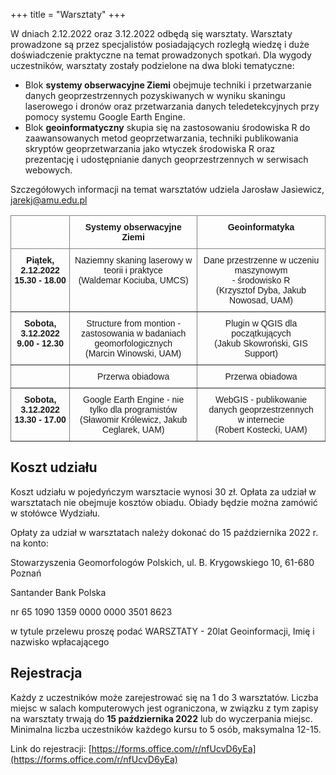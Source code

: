 +++
title = "Warsztaty"
+++

W dniach 2.12.2022 oraz 3.12.2022 odbędą się warsztaty. Warsztaty prowadzone są przez specjalistów posiadających rozległą wiedzę i duże doświadczenie praktyczne na temat prowadzonych spotkań. 
Dla wygody uczestników, warsztaty zostały podzielone na dwa bloki tematyczne: 

- Blok **systemy obserwacyjne Ziemi** obejmuje techniki i przetwarzanie danych geoprzestrzennych pozyskiwanych w wyniku skaningu laserowego i dronów oraz przetwarzania danych teledetekcyjnych przy pomocy systemu Google Earth Engine. 
- Blok **geoinformatyczny** skupia się na zastosowaniu środowiska R do zaawansowanych metod geoprzetwarzania, techniki publikowania skryptów geoprzetwarzania jako wtyczek środowiska R oraz prezentację i udostępnianie danych geoprzestrzennych w serwisach webowych.

Szczegółowych informacji na temat warsztatów udziela Jarosław Jasiewicz, [jarekj@amu.edu.pl](jarekj@amu.edu.pl)


<style type="text/css">
.tg  {border-collapse:collapse;border-spacing:0;}
.tg td{border-color:black;border-style:solid;border-width:1px;font-family:Arial, sans-serif;font-size:14px;
  overflow:hidden;padding:10px 5px;word-break:normal;}
.tg th{border-color:black;border-style:solid;border-width:1px;font-family:Arial, sans-serif;font-size:14px;
  font-weight:normal;overflow:hidden;padding:10px 5px;word-break:normal;}
.tg .tg-c3ow{border-color:inherit;text-align:center;vertical-align:top}
</style>
<table class="tg">
<thead>
  <tr>
    <th class="tg-c3ow"></th>
    <th class="tg-c3ow"><span style="font-weight:bold">Systemy obserwacyjne Ziemi</span></th>
    <th class="tg-c3ow"><span style="font-weight:bold">Geoinformatyka</span></th>
  </tr>
</thead>
<tbody>
  <tr>
    <td class="tg-c3ow"><span style="font-weight:bold">Piątek, 2.12.2022</span><br><span style="font-weight:bold">15.30 - 18.00</span></td>
    <td class="tg-c3ow">Naziemny skaning laserowy w teorii i praktyce<br>(Waldemar Kociuba, UMCS)</td>
    <td class="tg-c3ow">Dane przestrzenne w uczeniu maszynowym<br>- środowisko R <br>(Krzysztof Dyba, Jakub Nowosad, UAM)</td>
  </tr>
  <tr>
    <td class="tg-c3ow"><span style="font-weight:bold">Sobota, 3.12.2022</span><br><span style="font-weight:bold">9.00 - 12.30</span></td>
    <td class="tg-c3ow">Structure from montion - <br>zastosowania w badaniach geomorfologicznych<br>(Marcin Winowski, UAM)</td>
    <td class="tg-c3ow">Plugin w QGIS dla początkujących<br>(Jakub Skowroński, GIS Support)</td>
  </tr>
  <tr>
    <td class="tg-c3ow"></td>
    <td class="tg-c3ow">Przerwa obiadowa</td>
    <td class="tg-c3ow">Przerwa obiadowa</td>
  </tr>
  <tr>
    <td class="tg-c3ow"><span style="font-weight:bold">Sobota, 3.12.2022</span><br><span style="font-weight:bold">13.30 - 17.00</span></td>
    <td class="tg-c3ow">Google Earth Engine - nie tylko dla programistów<br>(Sławomir Królewicz, Jakub Ceglarek, UAM) </td>
    <td class="tg-c3ow">WebGIS - publikowanie danych geoprzestrzennych<br>w internecie<br>(Robert Kostecki, UAM)</td>
  </tr>
</tbody>
</table>

## Koszt udziału 
Koszt udziału w pojedyńczym warsztacie wynosi 30 zł. Opłata za udział w warsztatach nie obejmuje kosztów obiadu. Obiady będzie można zamówić w stołówce Wydziału. 

Opłaty za udział w warsztatach należy dokonać do 15 października 2022 r. na konto:

Stowarzyszenia Geomorfologów Polskich, ul. B. Krygowskiego 10, 61-680 Poznań

Santander Bank Polska 

nr 65 1090 1359 0000 0000 3501 8623

w tytule przelewu proszę podać WARSZTATY - 20lat Geoinformacji, Imię i nazwisko wpłacającego

## Rejestracja 
Każdy z uczestników może zarejestrować się na 1 do 3 warsztatów. 
Liczba miejsc w salach komputerowych jest ograniczona, w związku z tym zapisy na warsztaty trwają do **15 października 2022** lub do wyczerpania miejsc. Minimalna liczba uczestników każdego kursu to 5 osób, maksymalna 12-15.

Link do rejestracji: [https://forms.office.com/r/nfUcvD6yEa](https://forms.office.com/r/nfUcvD6yEa)



